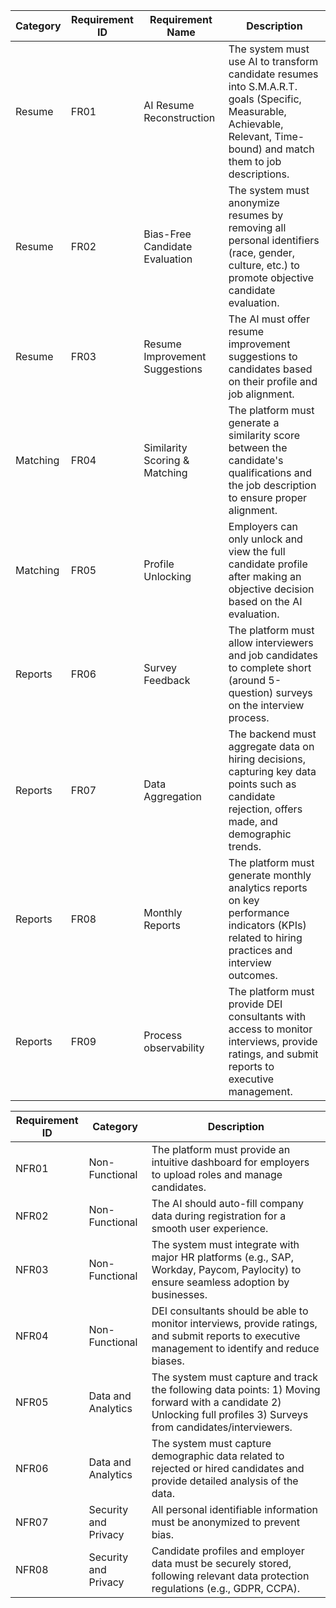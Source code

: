 ﻿| Category | **Requirement ID** | **Requirement Name**           | **Description**                                                                                                                                                          |
|----------|--------------------|--------------------------------|--------------------------------------------------------------------------------------------------------------------------------------------------------------------------|
| Resume   | FR01               | AI Resume Reconstruction       | The system must use AI to transform candidate resumes into S.M.A.R.T. goals (Specific, Measurable, Achievable, Relevant, Time-bound) and match them to job descriptions. |
| Resume   | FR02               | Bias-Free Candidate Evaluation | The system must anonymize resumes by removing all personal identifiers (race, gender, culture, etc.) to promote objective candidate evaluation.                          |
| Resume   | FR03               | Resume Improvement Suggestions | The AI must offer resume improvement suggestions to candidates based on their profile and job alignment.                                                                 |
| Matching | FR04               | Similarity Scoring & Matching  | The platform must generate a similarity score between the candidate's qualifications and the job description to ensure proper alignment.                                 |
| Matching | FR05               | Profile Unlocking              | Employers can only unlock and view the full candidate profile after making an objective decision based on the AI evaluation.                                             |
| Reports  | FR06               | Survey Feedback                | The platform must allow interviewers and job candidates to complete short (around 5-question) surveys on the interview process.                                          |
| Reports  | FR07               | Data Aggregation               | The backend must aggregate data on hiring decisions, capturing key data points such as candidate rejection, offers made, and demographic trends.                         |
| Reports  | FR08               | Monthly Reports                | The platform must generate monthly analytics reports on key performance indicators (KPIs) related to hiring practices and interview outcomes.                            |
| Reports  | FR09               | Process observability          | The platform must provide DEI consultants with access to monitor interviews, provide ratings, and submit reports to executive management.                                |

| **Requirement ID** | **Category**         | **Description**                                                                                                                                                     |
|--------------------|----------------------|---------------------------------------------------------------------------------------------------------------------------------------------------------------------|
| NFR01              | Non-Functional       | The platform must provide an intuitive dashboard for employers to upload roles and manage candidates.                                                               |
| NFR02              | Non-Functional       | The AI should auto-fill company data during registration for a smooth user experience.                                                                              |
| NFR03              | Non-Functional       | The system must integrate with major HR platforms (e.g., SAP, Workday, Paycom, Paylocity) to ensure seamless adoption by businesses.                                |
| NFR04              | Non-Functional       | DEI consultants should be able to monitor interviews, provide ratings, and submit reports to executive management to identify and reduce biases.                    |
| NFR05              | Data and Analytics   | The system must capture and track the following data points: 1) Moving forward with a candidate 2) Unlocking full profiles 3) Surveys from candidates/interviewers. |
| NFR06              | Data and Analytics   | The system must capture demographic data related to rejected or hired candidates and provide detailed analysis of the data.                                         |
| NFR07              | Security and Privacy | All personal identifiable information must be anonymized to prevent bias.                                                                                           |
| NFR08              | Security and Privacy | Candidate profiles and employer data must be securely stored, following relevant data protection regulations (e.g., GDPR, CCPA).                                    |
